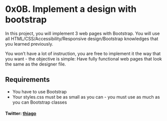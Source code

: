 # 0x0B. Implement a design with bootstrap
In this project, you will implement 3 web pages with Bootstrap. You will use all HTML/CSS/Accessibility/Responsive design/Bootstrap knowledges that you learned previously.

You won’t have a lot of instruction, you are free to implement it the way that you want - the objective is simple: Have fully functional web pages that look the same as the designer file.
## Requirements
- You have to use Bootstrap
- Your styles.css must be as small as you can - you must use as much as you can Bootstrap classes
#### Twitter: [thiago](https://twitter.com/thiago9623)
